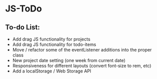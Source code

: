 # JS-ToDo

## To-do List:
- Add drag JS functionality for projects
- Add drag JS functionality for todo-items
- Move / refactor some of the eventListener additions into the proper class
- New project date setting (one week from current date)
- Responsiveness for different layouts (convert font-size to rem, etc)
- Add a localStorage / Web Storage API
